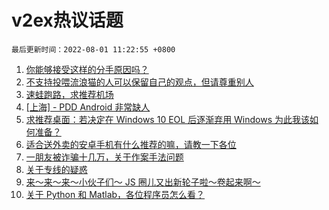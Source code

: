 # v2ex热议话题

`最后更新时间：2022-08-01 11:22:55 +0800`

1. [你能够接受这样的分手原因吗？](https://www.v2ex.com/t/869788)
1. [不支持投喂流浪猫的人可以保留自己的观点，但请尊重别人](https://www.v2ex.com/t/869852)
1. [速蛙跑路，求推荐机场](https://www.v2ex.com/t/869861)
1. [[上海] - PDD Android 非常缺人](https://www.v2ex.com/t/869790)
1. [求推荐桌面：若决定在 Windows 10 EOL 后逐渐弃用 Windows 为此我该如何准备？](https://www.v2ex.com/t/869835)
1. [适合送外卖的安卓手机有什么推荐的嘛，请教一下各位](https://www.v2ex.com/t/869810)
1. [一朋友被诈骗十几万，关于作案手法问题](https://www.v2ex.com/t/869882)
1. [关于专线的疑惑](https://www.v2ex.com/t/869775)
1. [来～来～来～小伙子们～ JS 圈儿又出新轮子啦～卷起来啊～](https://www.v2ex.com/t/869858)
1. [关于 Python 和 Matlab，各位程序员怎么看？](https://www.v2ex.com/t/869764)

